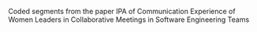 Coded segments from the paper IPA of Communication Experience of Women Leaders in Collaborative Meetings in Software Engineering Teams
